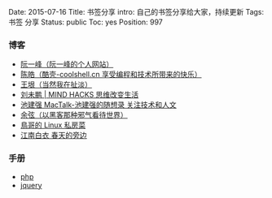 Date: 2015-07-16
Title: 书签分享
intro: 自己的书签分享给大家，持续更新
Tags: 书签 分享
Status: public
Toc: yes
Position: 997

### 博客
- [阮一峰（阮一峰的个人网站）](http://www.ruanyifeng.com/)
- [陈皓（酷壳-coolshell.cn 享受编程和技术所带来的快乐）](http://coolshell.cn/)
- [王垠（当然我在扯淡）](http://www.yinwang.org/)
- [刘未鹏 | MIND HACKS 思维改变生活](http://mindhacks.cn/)
- [池建强 MacTalk-池建强的随想录 关注技术和人文](http://macshuo.com/)
- [余弦（以黑客那种邪气看待世界）](http://evilcos.me/)
- [鳥哥的 Linux 私房菜](http://linux.vbird.org/)
- [江南白衣 春天的旁边](http://calvin1978.blogcn.com/)

### 手册
- [php](http://php.net/)
- [jquery](http://www.php100.com/manual/jquery/)